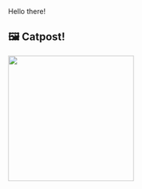 Hello there!



## 🖼️ Catpost!

<sub>
    <img src="https://cdn2.thecatapi.com/images/Hyun0nfzA.jpg" height="256">
</sub>

